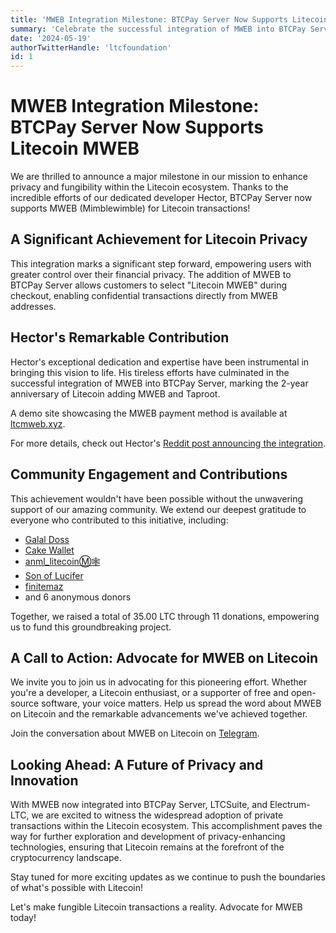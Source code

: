```yaml
---
title: 'MWEB Integration Milestone: BTCPay Server Now Supports Litecoin MWEB'
summary: 'Celebrate the successful integration of MWEB into BTCPay Server by Hector, marking a significant step forward for Litecoin privacy and fungibility.'
date: '2024-05-19'
authorTwitterHandle: 'ltcfoundation'
id: 1
---
```


# MWEB Integration Milestone: BTCPay Server Now Supports Litecoin MWEB

We are thrilled to announce a major milestone in our mission to enhance privacy and fungibility within the Litecoin ecosystem. Thanks to the incredible efforts of our dedicated developer Hector, BTCPay Server now supports MWEB (Mimblewimble) for Litecoin transactions!

## A Significant Achievement for Litecoin Privacy

This integration marks a significant step forward, empowering users with greater control over their financial privacy. The addition of MWEB to BTCPay Server allows customers to select "Litecoin MWEB" during checkout, enabling confidential transactions directly from MWEB addresses.

## Hector's Remarkable Contribution

Hector's exceptional dedication and expertise have been instrumental in bringing this vision to life. His tireless efforts have culminated in the successful integration of MWEB into BTCPay Server, marking the 2-year anniversary of Litecoin adding MWEB and Taproot.

A demo site showcasing the MWEB payment method is available at [ltcmweb.xyz](https://ltcmweb.xyz).

For more details, check out Hector's [Reddit post announcing the integration](https://www.reddit.com/r/litecoin/comments/1cvn1ge/btcpayserver_has_been_ported_to_mweb/).

## Community Engagement and Contributions

This achievement wouldn't have been possible without the unwavering support of our amazing community. We extend our deepest gratitude to everyone who contributed to this initiative, including:

- [Galal Doss](https://twitter.com/GalalDoss)
- [Cake Wallet](https://twitter.com/CakeWallet)
- [anml_litecoinⓂ️🕸️](https://twitter.com/anml_litecoin)
- [Son of Lucifer](https://twitter.com/sonoflucifer)
- [finitemaz](https://twitter.com/finitemaz)
- and 6 anonymous donors

Together, we raised a total of 35.00 LTC through 11 donations, empowering us to fund this groundbreaking project.

## A Call to Action: Advocate for MWEB on Litecoin

We invite you to join us in advocating for this pioneering effort. Whether you're a developer, a Litecoin enthusiast, or a supporter of free and open-source software, your voice matters. Help us spread the word about MWEB on Litecoin and the remarkable advancements we've achieved together.

Join the conversation about MWEB on Litecoin on [Telegram](https://t.me/MWEB_Testnet).

## Looking Ahead: A Future of Privacy and Innovation

With MWEB now integrated into BTCPay Server, LTCSuite, and Electrum-LTC, we are excited to witness the widespread adoption of private transactions within the Litecoin ecosystem. This accomplishment paves the way for further exploration and development of privacy-enhancing technologies, ensuring that Litecoin remains at the forefront of the cryptocurrency landscape.

Stay tuned for more exciting updates as we continue to push the boundaries of what's possible with Litecoin!

Let's make fungible Litecoin transactions a reality. Advocate for MWEB today!
